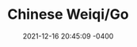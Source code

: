 ---
layout: post
title:  "Chinese Weiqi/Go"
date:   2021-12-16 20:45:09 -0400
categories: jekyll update
---